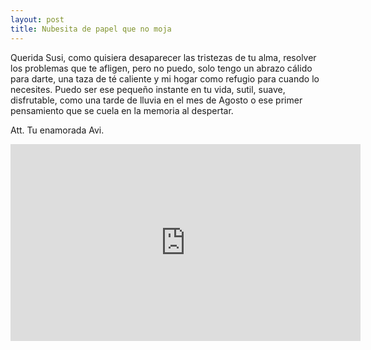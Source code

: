 ```yaml
---
layout: post
title: Nubesita de papel que no moja
---
```


Querida Susi, como quisiera desaparecer las tristezas de tu alma, resolver los problemas que te afligen, pero no puedo, solo tengo un abrazo cálido para darte, una taza de té caliente y mi hogar como refugio para cuando lo necesites. Puedo ser ese pequeño instante en tu vida, sutil, suave, disfrutable, como una tarde de lluvia en el mes de Agosto o ese primer pensamiento que se cuela en la memoria al despertar.

Att. Tu enamorada Avi.

<iframe width="560" height="315" src="https://www.youtube.com/embed/ksiY_0HO-2o" frameborder="0" allow="accelerometer; encrypted-media; gyroscope; picture-in-picture" allow="autoplay" allowfullscreen></iframe>
